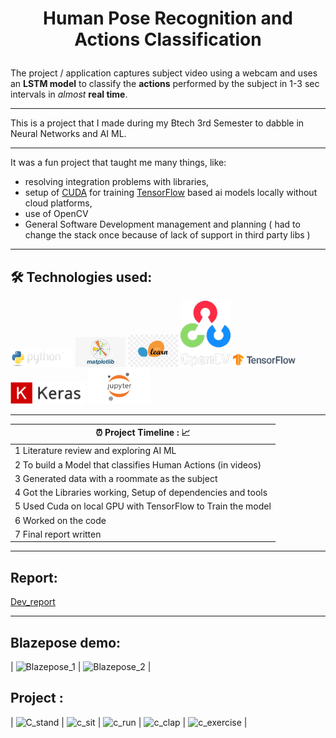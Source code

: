 
# <p align="center"> Human Pose Recognition and Actions Classification  </p>

The project / application captures subject video using a webcam and uses an **LSTM model** to classify the **actions** performed by the subject in 1-3 sec intervals in _almost_ **real time**.
___

This is a project that I made during my Btech 3rd Semester to dabble in Neural Networks and AI ML. 
___

It was a fun project that taught me many things, like: 
- resolving integration problems with libraries, 
- setup of [CUDA](https://developer.nvidia.com/cuda-zone) for training [TensorFlow](https://www.tensorflow.org/) based ai models locally without cloud platforms,
- use of OpenCV 
- General Software Development management and planning ( had to change the stack once because of lack of support in third party libs )

___

## 🛠️ Technologies used:
<div class="row">
 <a href="https://www.python.org/"><img src="/images_as_icons/python.png" alt="Python" style="width:100px;"></a>
 <a href="https://matplotlib.org/"><img src="/images_as_icons/matplotlib.jpeg" alt="MatplotLib" style="width:80px;"></a>
 <a href="https://scikit-learn.org/stable/"><img src="/images_as_icons/scikitlearn.jpeg" alt="Scikit-Learn" style="width:80px;"></a>
 <a href="https://opencv.org/"><img src="/images_as_icons/opencv.png" alt="OpenCV" style="width:80px;"></a>
 <a href="https://www.tensorflow.org/"><img src="/images_as_icons/tensorflow.png.png" alt="Tensorflow" style="width:100px;"></a>
 <a href="https://keras.io/"><img src="/images_as_icons/keras.png" alt="Keras" style="width:120px;"></a>
 <a href="https://jupyter.org/"><img src="/images_as_icons/jupyter.jpeg" alt="Jupyter" style="width:100px;"></a>
</div>

----

| ⏰ Project Timeline : 📈 |
| -------- |
| 1 Literature review and exploring AI ML | 
| 2 To build a Model that classifies Human Actions (in videos)    | 
| 3 Generated data with a roommate as the subject    |
| 4 Got the Libraries working, Setup of dependencies and tools   |
| 5 Used Cuda on local GPU with TensorFlow to Train the model   |
| 6 Worked on the code |
| 7 Final report written |

----

## Report:
[Dev_report](https://github.com/Devashish-Dh/HumanActivityClassification/blob/main/Report__Human_pose_and_Action_Recognition_using_neural_nets%20(1).pdf)

----

 ## Blazepose demo:
| ![Blazepose_1](https://github.com/user-attachments/assets/2911a93b-0e1b-4d53-8468-34717bf5fc5b) | ![Blazepose_2](https://github.com/user-attachments/assets/7298b358-aabe-4ff3-9227-5bc319f7318b) |

 ## Project :
| ![C_stand](https://github.com/user-attachments/assets/9bc74b60-4160-47de-b5c3-b3274c74f4dd) | ![c_sit](https://github.com/user-attachments/assets/b9ca0961-9927-4c8c-b53b-65b256939afa) | ![c_run](https://github.com/user-attachments/assets/a10fc7db-659a-47e8-87a0-b280998cbe10) | ![c_clap](https://github.com/user-attachments/assets/73d63f4b-212b-45d9-b0d6-5044c85bc0d0) | ![c_exercise](https://github.com/user-attachments/assets/3ac83415-a28f-48d7-a066-da7d6f2769ce) |







    




